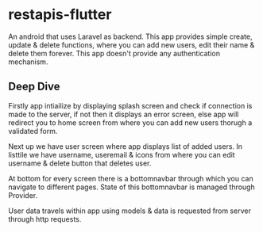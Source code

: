# restapis-flutter

An android that uses Laravel as backend. This app provides simple create, update & delete functions, where you can add new users, edit their name & delete them forever. This app doesn't provide any authentication mechanism. 

## Deep Dive

Firstly app intiailize by displaying splash screen and check if connection is made to the server, if not then it displays an error screen, else app will redirect you to home screen from where you can add new users thorugh a validated form.

Next up we have user screen where app displays list of added users. In listtile we have username, useremail & icons from where you can edit username & delete button that deletes user.

At bottom for every screen there is a bottomnavbar through which you can navigate to different pages. State of this bottomnavbar is managed through Provider.

User data travels within app using models & data is requested from server through http requests.

